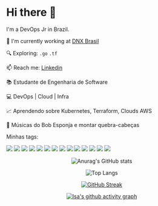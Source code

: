 # Hi there 👋

I'm a DevOps Jr in Brazil.


🏢 I'm currently working at [DNX Brasil](https://www.linkedin.com/company/dnxbrasil/)

🔍 Exploring: `.go` `.tf`

📫 Reach me: [Linkedin](https://www.linkedin.com/in/isabellecoimbra/)   


:books: Estudante de Engenharia de Software

:computer: DevOps | Cloud | Infra 

:chart_with_upwards_trend: Aprendendo sobre Kubernetes, Terraform, Clouds AWS

:musical_note: Músicas do Bob Esponja e montar quebra-cabeças 





Minhas tags:

<img src="https://img.shields.io/badge/Amazon_AWS-FF9900?style=for-the-badge&logo=amazonaws&logoColor=white" /> <img src="https://img.shields.io/badge/Azure_DevOps-0078D7?style=for-the-badge&logo=azure-devops&logoColor=white" /> <img src="https://img.shields.io/badge/Shell_Script-121011?style=for-the-badge&logo=gnu-bash&logoColor=white" /> <img src="https://img.shields.io/badge/json-5E5C5C?style=for-the-badge&logo=json&logoColor=white" /> <img src="https://img.shields.io/badge/Terraform-7B42BC?style=for-the-badge&logo=terraform&logoColor=white" /> <img src="https://img.shields.io/badge/Python-FFD43B?style=for-the-badge&logo=python&logoColor=blue" /> <img src="https://img.shields.io/badge/Ansible-000000?style=for-the-badge&logo=ansible&logoColor=white" /> <img src="https://img.shields.io/badge/Nginx-009639?style=for-the-badge&logo=nginx&logoColor=white" /> <img src="https://img.shields.io/badge/MySQL-005C84?style=for-the-badge&logo=mysql&logoColor=white" /> <img src="https://img.shields.io/badge/Linux-FCC624?style=for-the-badge&logo=linux&logoColor=black" /> <img src="https://img.shields.io/badge/Kali_Linux-557C94?style=for-the-badge&logo=kali-linux&logoColor=white" /> <img src="https://img.shields.io/badge/Ubuntu-E95420?style=for-the-badge&logo=ubuntu&logoColor=white" /> <img src="https://img.shields.io/badge/GitHub-100000?style=for-the-badge&logo=github&logoColor=white" /> <img src="https://img.shields.io/badge/Discord-5865F2?style=for-the-badge&logo=discord&logoColor=white" />



<div align="center">

![Anurag's GitHub stats](https://github-readme-stats.vercel.app/api?username=isa02dotexe&show_icons=true&theme=buefy)

![Top Langs](https://github-readme-stats.vercel.app/api/top-langs/?username=isa02dotexe&layout=compact&theme=buefy)

[![GitHub Streak](https://streak-stats.demolab.com/?user=isa02dotexe&theme=buefy)](https://git.io/streak-stats)

[![Isa's github activity graph](https://github-readme-activity-graph.vercel.app/graph?username=isa02dotexe&theme=rogue)](https://github.com/ashutosh00710/github-readme-activity-graph)